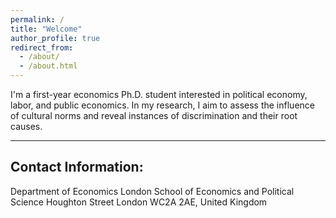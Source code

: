 ```yaml
---
permalink: /
title: "Welcome"
author_profile: true
redirect_from: 
  - /about/
  - /about.html
---
```


I'm a first-year economics Ph.D. student interested in political economy, labor, and public economics. In my research, I aim to assess the influence of cultural norms and reveal instances of discrimination and their root causes. 

---

## Contact Information:
Department of Economics
London School of Economics and Political Science
Houghton Street
London WC2A 2AE, United Kingdom

